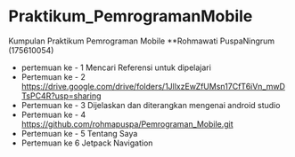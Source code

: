 # Praktikum_PemrogramanMobile
Kumpulan Praktikum Pemrograman Mobile
**Rohmawati PuspaNingrum (175610054)
 
- pertemuan ke - 1 Mencari Referensi untuk dipelajari
- Pertemuan ke - 2 https://drive.google.com/drive/folders/1JllxzEwZfUMsn17CfT6iVn_mwDTsPC4R?usp=sharing
- Pertemuan ke - 3 Dijelaskan dan diterangkan mengenai android studio 
- Pertemuan ke - 4 https://github.com/rohmapuspa/Pemrograman_Mobile.git
- Pertemuan ke - 5 Tentang Saya
- Pertemuan ke 6 Jetpack Navigation
